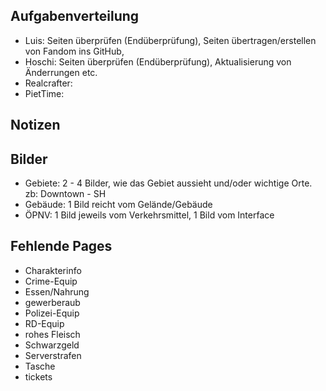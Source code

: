 ## Aufgabenverteilung

* Luis: Seiten überprüfen (Endüberprüfung), Seiten übertragen/erstellen von Fandom ins GitHub,
* Hoschi: Seiten überprüfen (Endüberprüfung), Aktualisierung von Änderrungen etc.
* Realcrafter:
* PietTime:
  
## Notizen


## Bilder

* Gebiete: 2 - 4 Bilder, wie das Gebiet aussieht und/oder wichtige Orte. zb: Downtown - SH
* Gebäude: 1 Bild reicht vom Gelände/Gebäude
* ÖPNV: 1 Bild jeweils vom Verkehrsmittel, 1 Bild vom Interface

## Fehlende Pages

* Charakterinfo
* Crime-Equip
* Essen/Nahrung
* gewerberaub
* Polizei-Equip
* RD-Equip
* rohes Fleisch
* Schwarzgeld
* Serverstrafen
* Tasche
* tickets
